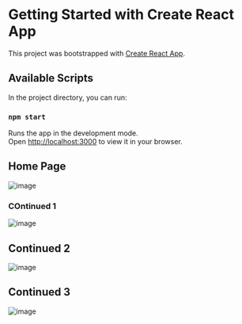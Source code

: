 # Getting Started with Create React App

This project was bootstrapped with [Create React App](https://github.com/facebook/create-react-app).

## Available Scripts

In the project directory, you can run:

### `npm start`

Runs the app in the development mode.\
Open [http://localhost:3000](http://localhost:3000) to view it in your browser.



## Home Page

![image](https://user-images.githubusercontent.com/71230412/178125452-6b191169-068c-45df-9007-33f26c6dc411.png)


### COntinued 1

![image](https://user-images.githubusercontent.com/71230412/178125475-4772a736-d716-46f0-bd3a-3bec29cb6ae3.png)

## Continued 2

![image](https://user-images.githubusercontent.com/71230412/178125500-ec714893-f2be-488f-a5d2-b9c28895a360.png)


## Continued 3

![image](https://user-images.githubusercontent.com/71230412/178330465-c059fd38-d85b-4674-98be-b17595e91c31.png)





